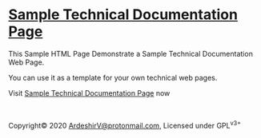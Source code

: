 # <a href="https://ardeshirv.github.io/Sample-Technical-Documentation-Page/" alt="Technical Documentation Web Page">Sample Technical Documentation Page</a>
<p>This Sample HTML Page Demonstrate a Sample Technical Documentation Web Page.</p>
<p>You can use it as a template for your own technical web pages.</p>
<p>Visit <a href="https://ardeshirv.github.io/Sample-Technical-Documentation-Page/" alt="Technical Documentation Web Page">Sample Technical Documentation Page</a> now</p>
<br/>
<p class="footer-p">
  Copyright&copy; 2020 <a href="mailto:ArdeshirV@protonmail.com" alt="email">ArdeshirV@protonmail.com</a>, Licensed under GPL<sup>v3+</sup>
</p>

